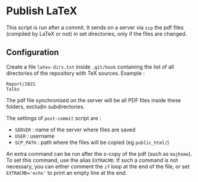 # Publish LaTeX

This script is run after a commit.
It sends on a server via `scp` the pdf files (compiled by LaTeX or not) in set directories, only if the files are changed.

## Configuration

Create a file `latex-dirs.txt` inside `.git/hook` containing the list of all directories of the repository with TeX sources. Example :

```
Report/2021
Talks
```
The pdf file synchronised on the server will be all PDF files inside these folders, excludin subdirectories.

The settings of `post-commit` script are :

* `SERVER` : name of the server where files are saved
* `USER` : username
* `SCP_PATH` : path where the files will be copied (eg `public_html/`)

An extra command can be run after the s-copy of the pdf (such as `majhome`). To set this command, use the alias `EXTRACMD`. If such a command is not necessary, you can either comment the `if` loop at the end of the file, or set `EXTRACMD='echo'` to print an empty line at the end.
